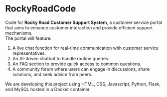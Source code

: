 # RockyRoadCode
Code for **Rocky Road Customer Support System**, a customer service portal that aims to enhance customer interaction and provide efficient support mechanisms.  
The portal will feature:
1. A live chat function for real-time communication with customer service representatives.
2. An AI-driven chatbot to handle routine queries.
3. An FAQ section to provide quick access to common questions.
4. A community forum where users can engage in discussions, share solutions, and seek advice from peers.  

We are developing this project using HTML, CSS, Javascript, Python, Flask, and MySQL hosted in a Docker container.
